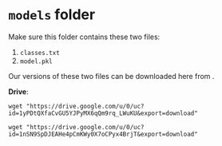 # `models` folder
Make sure this folder contains these two files:
1.  `classes.txt`
2.  `model.pkl`

Our versions of these two files can be downloaded here from .       

**Drive**:      

`wget "https://drive.google.com/u/0/uc?id=1yPDtQXfaCvGU5YJPyMX6qQm9rq_LWuKU&export=download"`
  
`wget "https://drive.google.com/u/0/uc?id=1nSN9SpDJEAHe4pCmKWy0X7oCPyx4BrjT&export=download"`
